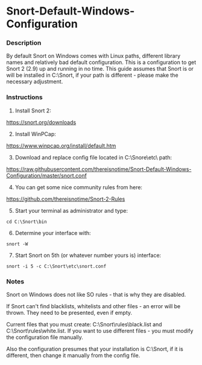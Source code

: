 # Snort-Default-Windows-Configuration

### Description ###
By default Snort on Windows comes with Linux paths, different library names and relatively bad default configuration. This is a configuration to get Snort 2 (2.9) up and running in no time. This guide assumes that Snort is or will be installed in C:\Snort\, if your path is different - please make the necessary adjustment.

### Instructions ###
1. Install Snort 2:

https://snort.org/downloads

2. Install WinPCap:

https://www.winpcap.org/install/default.htm

3. Download and replace config file located in C:\Snore\etc\ path:

https://raw.githubusercontent.com/thereisnotime/Snort-Default-Windows-Configuration/master/snort.conf

4. You can get some nice community rules from here:

https://github.com/thereisnotime/Snort-2-Rules

5. Start your terminal as administrator and type:
```batch
cd C:\Snort\bin
```

6. Determine your interface with:
```batch
snort -W
```

7. Start Snort on 5th (or whatever number yours is) interface:
```batch
snort -i 5 -c C:\Snort\etc\snort.conf
```

### Notes ###
Snort on Windows does not like SO rules - that is why they are disabled.

If Snort can't find blacklists, whitelists and other files - an error will be thrown. They need to be presented, even if empty.

Current files that you must create: C:\Snort\rules\black.list and C:\Snort\rules\white.list. If you want to use different files - you must modify the configuration file manually.

Also the configuration presumes that your installation is C:\Snort\, if it is different, then change it manually from the config file.
